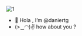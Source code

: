 ![1](https://user-images.githubusercontent.com/87335182/162678136-4810fcfe-df83-4d3a-ab77-92ee86a5d1dc.jpg)
- 👋 Hola , I’m @daniertg
- (>‿◠)✌ how about you ?
